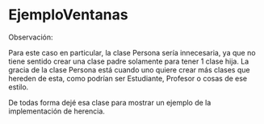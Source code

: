 # EjemploVentanas

Observación:

Para este caso en particular, la clase Persona sería innecesaria, ya que no tiene sentido crear una clase padre solamente para tener 1 clase hija. 
La gracia de la clase Persona está cuando uno quiere crear más clases que hereden de esta, como podrían ser Estudiante, Profesor o cosas de ese estilo.

De todas forma dejé esa clase para mostrar un ejemplo de la implementación de herencia.
